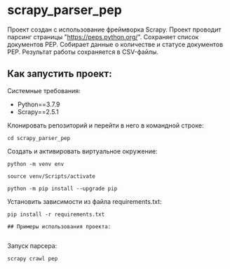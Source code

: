 # scrapy_parser_pep

Проект создан с использование фреймворка Scrapy.
Проект проводит парсинг страницы "https://peps.python.org/". Сохраняет список документов PEP.
Собирает данные о количестве и статусе документов PEP. Результат работы сохраняется в CSV-файлы.

## Как запустить проект:

Системные требования:
- Python==3.7.9
- Scrapy==2.5.1

Клонировать репозиторий и перейти в него в командной строке:

```
cd scrapy_parser_pep
```

Cоздать и активировать виртуальное окружение:

```
python -m venv env
```

```
source venv/Scripts/activate
```

```
python -m pip install --upgrade pip
```

Установить зависимости из файла requirements.txt:

```
pip install -r requirements.txt

## Примеры использования проекта:


```

Запуск парсера:

```
scrapy crawl pep
```

